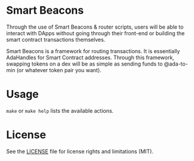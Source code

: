 # Smart Beacons
Through the use of Smart Beacons & router scripts, users will be able to interact with DApps without going through their front-end or building the smart contract transactions themselves. 

Smart Beacons is a framework for routing transactions. It is essentially AdaHandles for Smart Contract addresses. Through this framework, swapping tokens on a dex will be as simple as sending funds to @ada-to-min (or whatever token pair you want).

# Usage
`make` or `make help` lists the available actions.

# License
See the [LICENSE](LICENSE) file for license rights and limitations (MIT).
